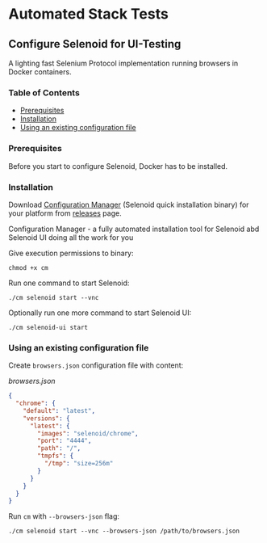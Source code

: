 # Automated Stack Tests

## Configure Selenoid for UI-Testing

A lighting fast Selenium Protocol implementation running browsers in Docker
containers.

### Table of Contents

- [Prerequisites](#prerequisites)
- [Installation](#installation)
- [Using an existing configuration file](#using-an-existing-configuration-file)

### Prerequisites

Before you start to configure Selenoid, Docker has to be installed.

### Installation

Download [Configuration Manager][aerokube-cm] (Selenoid quick installation
binary) for your platform from [releases][aerokube-git-cm] page.

Configuration Manager - a fully automated installation tool for Selenoid abd
Selenoid UI doing all the work for you

Give execution permissions to binary:
```shell
chmod +x cm
```

Run one command to start Selenoid:
```shell
./cm selenoid start --vnc
```

Optionally run one more command to start Selenoid UI:
```shell
./cm selenoid-ui start
```

### Using an existing configuration file

Create `browsers.json` configuration file with content:

_browsers.json_
```json
{
  "chrome": {
    "default": "latest",
    "versions": {
      "latest": {
        "images": "selenoid/chrome",
        "port": "4444",
        "path": "/",
        "tmpfs": {
          "/tmp": "size=256m"
        }
      }
    }
  }
}
```

Run `cm` with `--browsers-json` flag:
```shell
./cm selenoid start --vnc --browsers-json /path/to/browsers.json
```

[aerokube-cm]: http://aerokube.com/cm/latest/
[aerokube-git-cm]: https://github.com/aerokube/cm/releases/latest/
